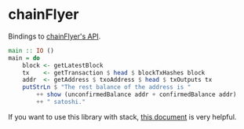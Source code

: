 chainFlyer
==========

Bindings to [chainFlyer's API](https://chainflyer.bitflyer.jp/API/docs).

```haskell
main :: IO ()
main = do
    block <- getLatestBlock
    tx    <- getTransaction $ head $ blockTxHashes block
    addr  <- getAddress $ txoAddress $ head $ txOutputs tx
    putStrLn $ "The rest balance of the address is "
        ++ show (unconfirmedBalance addr + confirmedBalance addr)
        ++ " satoshi."
```

If you want to use this library with stack, [this document](https://github.com/commercialhaskell/stack/blob/master/doc/faq.md#i-need-to-use-a-package-or-version-of-a-package-that-is-not-available-on-hackage-what-should-i-do) is very helpful.
